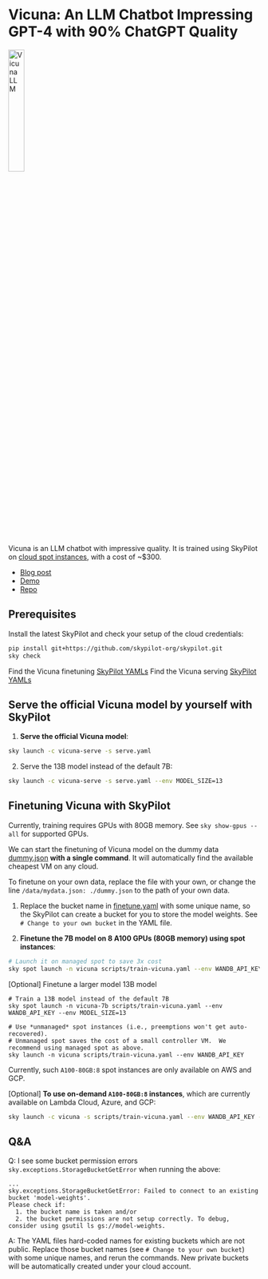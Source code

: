 # Vicuna: An LLM Chatbot Impressing GPT-4 with 90% ChatGPT Quality

<img src="https://vicuna.lmsys.org/favicon.jpeg" width="25%" alt="Vicuna LLM"/>

Vicuna is an LLM chatbot with impressive quality. It is trained using SkyPilot on [cloud spot instances](https://skypilot.readthedocs.io/en/latest/examples/spot-jobs.html), with a cost of ~$300.

* [Blog post](https://vicuna.lmsys.org/)
* [Demo](https://chat.lmsys.org/)
* [Repo](https://github.com/lm-sys/FastChat)

## Prerequisites
Install the latest SkyPilot and check your setup of the cloud credentials:
```bash
pip install git+https://github.com/skypilot-org/skypilot.git
sky check
```
Find the Vicuna finetuning [SkyPilot YAMLs](examples/llm-vicuna/finetune.yaml)
Find the Vicuna serving [SkyPilot YAMLs](examples/llm-vicuna/serve.yaml)

## Serve the official Vicuna model by yourself with SkyPilot

1. **Serve the official Vicuna model**:
```bash
sky launch -c vicuna-serve -s serve.yaml
```
2. Serve the 13B model instead of the default 7B:
```bash
sky launch -c vicuna-serve -s serve.yaml --env MODEL_SIZE=13
```


## Finetuning Vicuna with SkyPilot
Currently, training requires GPUs with 80GB memory.  See `sky show-gpus --all` for supported GPUs.

We can start the finetuning of Vicuna model on the dummy data [dummy.json](examples/llm-vicuna/dummy-data) **with a single command**. It will automatically find the available cheapest VM on any cloud.

To finetune on your own data, replace the file with your own, or change the line `/data/mydata.json: ./dummy.json` to the path of your own data.

1. Replace the bucket name in [finetune.yaml](examples/llm-vicuna/finetune.yaml) with some unique name, so the SkyPilot can create a bucket for you to store the model weights. See `# Change to your own bucket` in the YAML file.

2. **Finetune the 7B model on 8 A100 GPUs (80GB memory) using spot instances**:
```bash
# Launch it on managed spot to save 3x cost
sky spot launch -n vicuna scripts/train-vicuna.yaml --env WANDB_API_KEY
```

[Optional] Finetune a larger model 13B model
```
# Train a 13B model instead of the default 7B
sky spot launch -n vicuna-7b scripts/train-vicuna.yaml --env WANDB_API_KEY --env MODEL_SIZE=13

# Use *unmanaged* spot instances (i.e., preemptions won't get auto-recovered).
# Unmanaged spot saves the cost of a small controller VM.  We recommend using managed spot as above.
sky launch -n vicuna scripts/train-vicuna.yaml --env WANDB_API_KEY
```
Currently, such `A100-80GB:8` spot instances are only available on AWS and GCP.

[Optional] **To use on-demand `A100-80GB:8` instances**, which are currently available on Lambda Cloud, Azure, and GCP:
```bash
sky launch -c vicuna -s scripts/train-vicuna.yaml --env WANDB_API_KEY --no-use-spot
```



## Q&A

Q: I see some bucket permission errors `sky.exceptions.StorageBucketGetError` when running the above:
```
...
sky.exceptions.StorageBucketGetError: Failed to connect to an existing bucket 'model-weights'.
Please check if:
  1. the bucket name is taken and/or
  2. the bucket permissions are not setup correctly. To debug, consider using gsutil ls gs://model-weights.
```

A: The YAML files hard-coded names for existing buckets which are not public. Replace those bucket names (see `# Change to your own bucket`) with some unique names, and rerun the commands. New private buckets will be automatically created under your cloud account.

